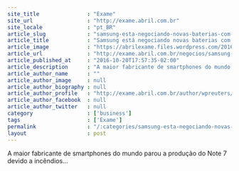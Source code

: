 ```yaml
---
site_title               : "Exame"
site_url                 : "http://exame.abril.com.br"
site_locale              : "pt_BR"
article_slug             : "samsung-esta-negociando-novas-baterias-com-a-lg-diz-jornal"
article_title            : "Samsung está negociando novas baterias com a LG, diz jornal"
article_image            : "https://abrilexame.files.wordpress.com/2016/10/size_960_16_9_2016-10-11t105039z_1_mtzgrqecabvq5cv4_rtrfipp_0_samsung-elec-smartphones.jpg?quality=70&strip=all&w=960"
article_url              : "http://exame.abril.com.br/negocios/samsung-esta-negociando-novas-baterias-com-a-lg-diz-jornal/"
article_published_at     : "2016-10-20T17:57:35-02:00"
article_description      : "A maior fabricante de smartphones do mundo parou a produção do Note 7 devido a incêndios..."
article_author_name      : ""
article_author_image     : null
article_author_biography : null
article_author_profile   : "http://exame.abril.com.br/author/wpreuters/"
article_author_facebook  : null
article_author_twitter   : null
category                 : ['business']
tags                     : ['Exame']
permalink                : "/:categories/samsung-esta-negociando-novas-baterias-com-a-lg-diz-jornal/"
layout                   : post
---
```


A maior fabricante de smartphones do mundo parou a produção do Note 7 devido a incêndios...
